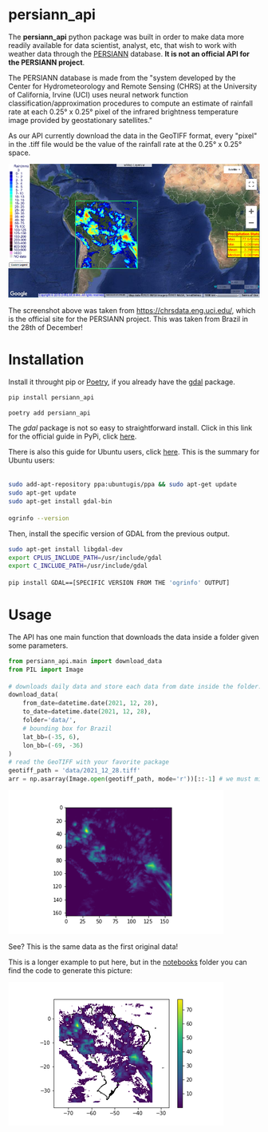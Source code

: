 # persiann_api

The __persiann_api__ python package was built in order to make data more readily available for data scientist, analyst, etc, that wish to work with weather data through the [PERSIANN](https://chrsdata.eng.uci.edu/) database. __It is not an official API for the PERSIANN project__.

The PERSIANN database is made from the "system developed by the Center for Hydrometeorology and Remote Sensing (CHRS) at the University of California, Irvine (UCI) uses neural network function classification/approximation procedures to compute an estimate of rainfall rate at each 0.25° x 0.25° pixel of the infrared brightness temperature image provided by geostationary satellites."

As our API currently download the data in the GeoTIFF format, every "pixel" in the .tiff file would be the value of the rainfall rate at the 0.25° x 0.25° space.

![PERSIANN data. Screenshot taken from https://chrsdata.eng.uci.edu/ .](github_images/PERSIANN_example.png)

The screenshot above was taken from https://chrsdata.eng.uci.edu/, which is the official site for the PERSIANN project. This was taken from Brazil in the 28th of December!

# Installation

Install it throught pip or [Poetry](https://python-poetry.org/), if you already have the [gdal](https://pypi.org/project/GDAL/) package.

```bash
pip install persiann_api
```
```bash
poetry add persiann_api
```

The *gdal* package is not so easy to straightforward install. Click in this link for the official guide in PyPi, click [here](https://pypi.org/project/GDAL/). 

There is also this guide for Ubuntu users, click [here](https://mothergeo-py.readthedocs.io/en/latest/development/how-to/gdal-ubuntu-pkg.html). This is the summary for Ubuntu users:

```bash

sudo add-apt-repository ppa:ubuntugis/ppa && sudo apt-get update
sudo apt-get update
sudo apt-get install gdal-bin

ogrinfo --version
```

Then, install the specific version of GDAL from the previous output.

```bash
sudo apt-get install libgdal-dev
export CPLUS_INCLUDE_PATH=/usr/include/gdal
export C_INCLUDE_PATH=/usr/include/gdal

pip install GDAL==[SPECIFIC VERSION FROM THE 'ogrinfo' OUTPUT]
```

# Usage

The API has one main function that downloads the data inside a folder given some parameters.

```python
from persiann_api.main import download_data
from PIL import Image

# downloads daily data and store each data from date inside the folder.
download_data(
    from_date=datetime.date(2021, 12, 28),
    to_date=datetime.date(2021, 12, 28),
    folder='data/',
    # bounding box for Brazil
    lat_bb=(-35, 6),
    lon_bb=(-69, -36)
)
# read the GeoTIFF with your favorite package
geotiff_path = 'data/2021_12_28.tiff'
arr = np.asarray(Image.open(geotiff_path, mode='r'))[::-1] # we must mirror the GeoTIFF.
```

![PERSIANN data for Brazil from 28st December of 2021.](github_images/PERSIANN_API_example.png)

See? This is the same data as the first original data!

This is a longer example to put here, but in the [notebooks](notebooks/testing_persiann_api.ipynb) folder you can find the code to generate this picture:

![PERSIANN data for Brazil from 28st December of 2021.](github_images/PERSIANN_API_example_geopandas_georasters.png)